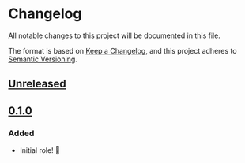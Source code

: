 # Changelog

All notable changes to this project will be documented in this file.

The format is based on [Keep a Changelog](https://keepachangelog.com/en/1.0.0/),
and this project adheres to [Semantic Versioning](https://semver.org/spec/v2.0.0.html).

## [Unreleased]

## [0.1.0]

### Added

- Initial role! 🚀

[Unreleased]: https://github.com/iancleary/ansible-role-git-repos/compare/v0.1.0...HEAD
[0.1.0]: https://github.com/iancleary/ansible-role-git-repos/releases/tag/v0.1.0
